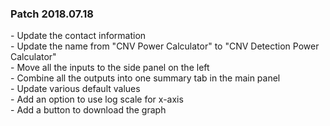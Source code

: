 ### Patch 2018.07.18
\- Update the contact information  
\- Update the name from "CNV Power Calculator" to "CNV Detection Power Calculator"  
\- Move all the inputs to the side panel on the left  
\- Combine all the outputs into one summary tab in the main panel  
\- Update various default values  
\- Add an option to use log scale for x-axis  
\- Add a button to download the graph  